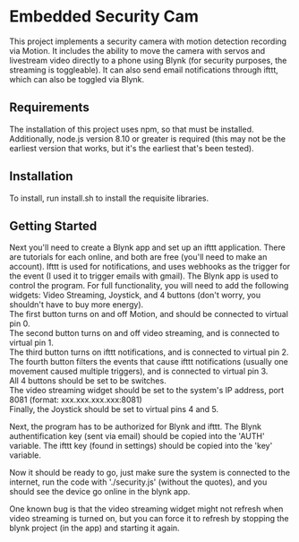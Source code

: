 # Embedded Security Cam
This project implements a security camera with motion detection recording via Motion. It includes the ability to move the camera with servos and livestream video directly to a phone using Blynk (for security purposes, the streaming is toggleable). It can also send email notifications through ifttt, which can also be toggled via Blynk.

## Requirements
The installation of this project uses npm, so that must be installed. Additionally, node.js version 8.10 or greater is required (this may not be the earliest version that works, but it's the earliest that's been tested).

## Installation
To install, run install.sh to install the requisite libraries.

## Getting Started
Next you'll need to create a Blynk app and set up an ifttt application. There are tutorials for each online, and both are free (you'll need to make an account). Ifttt is used for notifications, and uses webhooks as the trigger for the event (I used it to trigger emails with gmail). The Blynk app is used to control the program. For full functionality, you will need to add the following widgets: Video Streaming, Joystick, and 4 buttons (don't worry, you shouldn't have to buy more energy).  
The first button turns on and off Motion, and should be connected to virtual pin 0.  
The second button turns on and off video streaming, and is connected to virtual pin 1.  
The third button turns on ifttt notifications, and is connected to virtual pin 2.
The fourth button filters the events that cause ifttt notifications (usually one movement caused multiple triggers), and is connected to virtual pin 3.  
All 4 buttons should be set to be switches.  
The video streaming widget should be set to the system's IP address, port 8081 (format: xxx.xxx.xxx.xxx:8081)  
Finally, the Joystick should be set to virtual pins 4 and 5.  

Next, the program has to be authorized for Blynk and ifttt. The Blynk authentification key (sent via email) should be copied into the 'AUTH' variable. The ifttt key (found in settings) should be copied into the 'key' variable.

Now it should be ready to go, just make sure the system is connected to the internet, run the code with './security.js' (without the quotes), and you should see the device go online in the blynk app.

One known bug is that the video streaming widget might not refresh when video streaming is turned on, but you can force it to refresh by stopping the blynk project (in the app) and starting it again.

